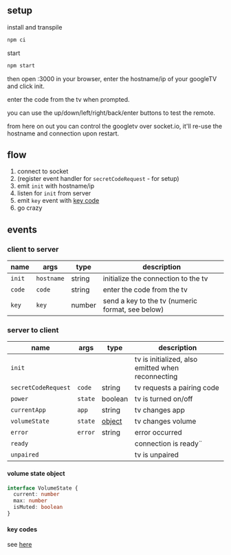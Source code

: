## setup

install and transpile

```bash
npm ci
```

start

```bash
npm start
```

then open :3000 in your browser, enter the hostname/ip of your googleTV and click init.

enter the code from the tv when prompted.

you can use the up/down/left/right/back/enter buttons to test the remote.

from here on out you can control the googletv over socket.io, it'll re-use the hostname and connection upon restart.

## flow

1. connect to socket
2. (register event handler for `secretCodeRequest` - for setup)
3. emit `init` with hostname/ip
4. listen for `init` from server
5. emit `key` event with [key code](#key-codes)
6. go crazy

## events

### client to server

| name   | args       | type   | description                                      |
| ------ | ---------- | ------ | ------------------------------------------------ |
| `init` | `hostname` | string | initialize the connection to the tv              |
| `code` | `code`     | string | enter the code from the tv                       |
| `key`  | `key`      | number | send a key to the tv (numeric format, see below) |

### server to client

| name                | args    | type                           | description                                       |
| ------------------- | ------- | ------------------------------ | ------------------------------------------------- |
| `init`              |         |                                | tv is initialized, also emitted when reconnecting |
| `secretCodeRequest` | `code`  | string                         | tv requests a pairing code                        |
| `power`             | `state` | boolean                        | tv is turned on/off                               |
| `currentApp`        | `app`   | string                         | tv changes app                                    |
| `volumeState`       | `state` | [object](#volume-state-object) | tv changes volume                                 |
| `error`             | `error` | string                         | error occurred                                    |
| `ready`             |         |                                | connection is ready¨                              |
| `unpaired`          |         |                                | tv is unpaired                                    |

#### volume state object

```ts
interface VolumeState {
  current: number
  max: number
  isMuted: boolean
}
```

#### key codes

see [here](https://github.com/hctrl/googletv/blob/b8387294ed03e6300e1bdf5f4889144c6571aeaf/src/proto/remotemessage.ts#L9)
